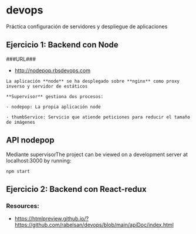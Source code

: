 # devops
Práctica configuración de servidores y despliegue de aplicaciones
## Ejercicio 1: Backend con Node

###URL###

- http://nodepop.rbsdevops.com

```
La aplicación **node** se ha desplegado sobre **nginx** como proxy inverso y servidor de estáticos

**Supervisor** gestiona dos procesos:

- nodepop: La propia aplicación node

- thumbService: Servicio que atiende peticiones para reducir el tamaño de imágenes
```
## API nodepop
Mediante supervisorThe project can be viewed on a development server at localhost:3000 by running:
```
npm start
```

## Ejercicio 2: Backend con React-redux

### Resources:

- https://htmlpreview.github.io/?https://github.com/rabelsan/devops/blob/main/apiDoc/index.html
